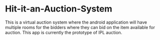# Hit-it-an-Auction-System
This is a virtual auction system where the android application will have multiple rooms for the bidders where they can bid on the item available for auction.
This app is currently the prototype of IPL auction.
